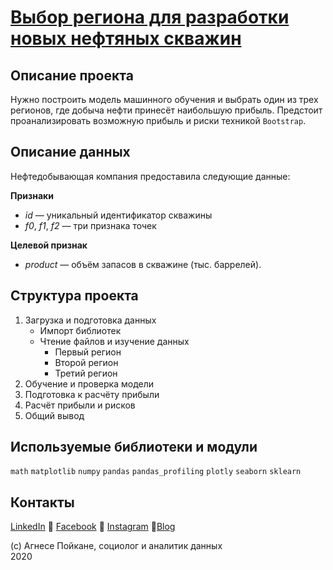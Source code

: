 # [Выбор региона для разработки новых нефтяных скважин](https://nbviewer.jupyter.org/github/agnesepoikane/Practicum-by-Yandex-Data-Scientist/blob/main/03_ML_for_business/03_project.ipynb)

## Описание проекта

Нужно построить модель машинного обучения и выбрать один из трех регионов, где добыча нефти принесёт наибольшую прибыль. Предстоит проанализировать возможную прибыль и риски техникой `Bootstrap`. 

## Описание данных

Нефтедобывающая компания предоставила следующие данные: 

**Признаки**
- *id* — уникальный идентификатор скважины
- *f0*, *f1*, *f2* — три признака точек

**Целевой признак**
- *product* — объём запасов в скважине (тыс. баррелей).

## Структура проекта

1. Загрузка и подготовка данных
	- Импорт библиотек
	- Чтение файлов и изучение данных
		- Первый регион
		- Второй регион
		- Третий регион
2. Обучение и проверка модели
3. Подготовка к расчёту прибыли
4. Расчёт прибыли и рисков
5. Общий вывод

## Используемые библиотеки и модули
`math` `matplotlib` `numpy` `pandas` `pandas_profiling` `plotly` `seaborn` `sklearn`

## Контакты

[LinkedIn](https://www.linkedin.com/in/agnese-poikane/) 
:small_blue_diamond: [Facebook](https://www.facebook.com/agnese.poikane/)
:small_blue_diamond: [Instagram](https://www.instagram.com/poikaneagnese/)
:small_blue_diamond:[Blog](https://blog.agnesepoikane.com/)

(c) Агнесе Пойкане, cоциолог и аналитик данных
<br>2020

